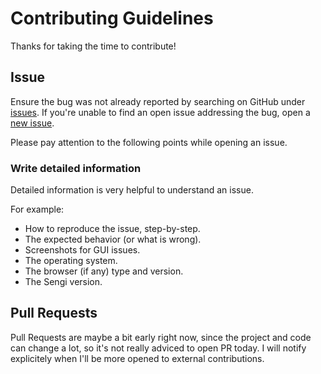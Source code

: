 # Contributing Guidelines

Thanks for taking the time to contribute!

## Issue
Ensure the bug was not already reported by searching on GitHub under [issues](https://github.com/NicolasConstant/sengi/issues). If you're unable to find an open issue addressing the bug, open a [new issue](https://github.com/NicolasConstant/sengi/issues/new).

Please pay attention to the following points while opening an issue.

### Write detailed information
Detailed information is very helpful to understand an issue.

For example:
* How to reproduce the issue, step-by-step.
* The expected behavior (or what is wrong).
* Screenshots for GUI issues.
* The operating system.
* The browser (if any) type and version.
* The Sengi version.


## Pull Requests
Pull Requests are maybe a bit early right now, since the project and code can change a lot, so it's not really adviced to open PR today. 
I will notify explicitely when I'll be more opened to external contributions. 
